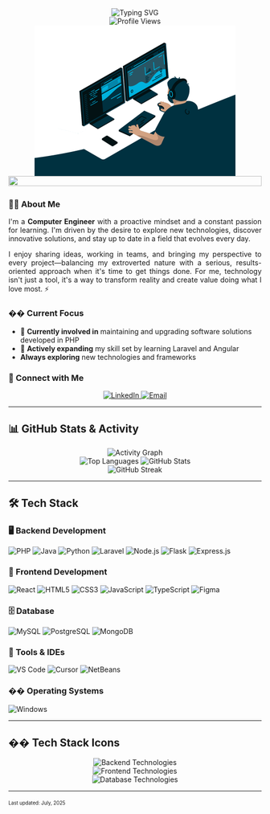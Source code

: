 <div align="center">
  <img src="https://readme-typing-svg.herokuapp.com?font=Fira+Code&weight=800&size=40&pause=1000&color=00BFFF&center=true&vCenter=true&width=900&lines=Hello+%F0%9F%8C%8E%2C+I'm+Jesus;A+passionate+Programmer+from+Venezuela" alt="Typing SVG" style="max-width:100%;" />
</div>

<div align="center">
  <img src="https://komarev.com/ghpvc/?username=Jelenion&label=Profile%20views&color=00BFFF&style=for-the-badge" alt="Profile Views" />
</div>

<div align="center">
  <img align="center" alt="Coding" width="400" src="https://github.com/supravatm/supravatm/blob/main/src/code.gif">
</div>

<div align="center">
  <img src="https://i.imgur.com/dBaSKWF.gif" height="20" width="100%">
</div>


### 👨‍💻 About Me

<div align="justify">

I'm a **Computer Engineer** with a proactive mindset and a constant passion for learning. I'm driven by the desire to explore new technologies, discover innovative solutions, and stay up to date in a field that evolves every day.

I enjoy sharing ideas, working in teams, and bringing my perspective to every project—balancing my extroverted nature with a serious, results-oriented approach when it's time to get things done. For me, technology isn't just a tool, it's a way to transform reality and create value doing what I love most. ⚡

</div>

### �� Current Focus
- 🔭 **Currently involved in** maintaining and upgrading software solutions developed in PHP
- 🌱 **Actively expanding** my skill set by learning Laravel and Angular
-  **Always exploring** new technologies and frameworks

### 🤝 Connect with Me
<div align="center">
  <a href="https://www.linkedin.com/in/merlinjesu26/" target="_blank">
    <img src="https://img.shields.io/badge/LinkedIn-0077B5?style=for-the-badge&logo=linkedin&logoColor=white" alt="LinkedIn"/>
  </a>
  <a href="mailto:silvalejandro202608@gmail.com">
    <img src="https://img.shields.io/badge/Email-D14836?style=for-the-badge&logo=gmail&logoColor=white" alt="Email"/>
  </a>
</div>

---

## 📊 GitHub Stats & Activity

<div align="center">
  <img src="https://github-readme-activity-graph.vercel.app/graph?username=Jelenion&bg_color=0d1117&color=00BFFF&line=00BFFF&point=00BFFF&area=true&hide_border=true&area_color=0d1117" alt="Activity Graph" />
</div>

<div align="center">
  <img height="180em" src="https://github-readme-stats.vercel.app/api/top-langs?username=Jelenion&show_icons=true&locale=en&layout=compact&theme=tokyonight&hide_border=true" alt="Top Languages"/>
  <img height="180em" src="https://github-readme-stats.vercel.app/api?username=Jelenion&show_icons=true&locale=en&layout=compact&theme=tokyonight&hide_border=true" alt="GitHub Stats"/>
</div>

<div align="center">
  <img src="https://github-readme-streak-stats.herokuapp.com/?user=jelenio&theme=tokyonight&hide_border=true" alt="GitHub Streak" />
</div>

---

## 🛠️ Tech Stack

### 🖥️ Backend Development
![PHP](https://img.shields.io/badge/PHP-777BB4?style=for-the-badge&logo=php&logoColor=white)
![Java](https://img.shields.io/badge/Java-ED8B00?style=for-the-badge&logo=openjdk&logoColor=white)
![Python](https://img.shields.io/badge/Python-3776AB?style=for-the-badge&logo=python&logoColor=white)
![Laravel](https://img.shields.io/badge/Laravel-FF2D20?style=for-the-badge&logo=laravel&logoColor=white)
![Node.js](https://img.shields.io/badge/Node.js-43853D?style=for-the-badge&logo=node.js&logoColor=white)
![Flask](https://img.shields.io/badge/Flask-000000?style=for-the-badge&logo=flask&logoColor=white)
![Express.js](https://img.shields.io/badge/Express.js-404D59?style=for-the-badge&logo=express&logoColor=white)

### 🎨 Frontend Development
![React](https://img.shields.io/badge/React-20232A?style=for-the-badge&logo=react&logoColor=61DAFB)
![HTML5](https://img.shields.io/badge/HTML5-E34F26?style=for-the-badge&logo=html5&logoColor=white)
![CSS3](https://img.shields.io/badge/CSS3-1572B6?style=for-the-badge&logo=css3&logoColor=white)
![JavaScript](https://img.shields.io/badge/JavaScript-F7DF1E?style=for-the-badge&logo=javascript&logoColor=black)
![TypeScript](https://img.shields.io/badge/TypeScript-007ACC?style=for-the-badge&logo=typescript&logoColor=white)
![Figma](https://img.shields.io/badge/Figma-F24E1E?style=for-the-badge&logo=figma&logoColor=white)

### 🗄️ Database
![MySQL](https://img.shields.io/badge/MySQL-4479A1?style=for-the-badge&logo=mysql&logoColor=white)
![PostgreSQL](https://img.shields.io/badge/PostgreSQL-316192?style=for-the-badge&logo=postgresql&logoColor=white)
![MongoDB](https://img.shields.io/badge/MongoDB-4EA94B?style=for-the-badge&logo=mongodb&logoColor=white)

### 🔧 Tools & IDEs
![VS Code](https://img.shields.io/badge/VS_Code-007ACC?style=for-the-badge&logo=visual-studio-code&logoColor=white)
![Cursor](https://img.shields.io/badge/Cursor-00BFFF?style=for-the-badge&logo=cursor&logoColor=white)
![NetBeans](https://img.shields.io/badge/NetBeans-1B6AC6?style=for-the-badge&logo=apache-netbeans-ide&logoColor=white)

### �� Operating Systems
![Windows](https://img.shields.io/badge/Windows-0078D6?style=for-the-badge&logo=windows&logoColor=white)

---

## �� Tech Stack Icons

<div align="center">
  <img src="https://skillicons.dev/icons?i=php,java,python,laravel,nodejs,flask,express" alt="Backend Technologies" width="400" height="50" />
</div>

<div align="center">
  <img src="https://skillicons.dev/icons?i=react,html,css,js,ts,figma" alt="Frontend Technologies" width="400" height="50" />
</div>

<div align="center">
  <img src="https://skillicons.dev/icons?i=mysql,postgresql,mongodb" alt="Database Technologies" width="300" height="50" />
</div>

---

  <sub><sup>Last updated: July, 2025</sup></sub>
</div>

